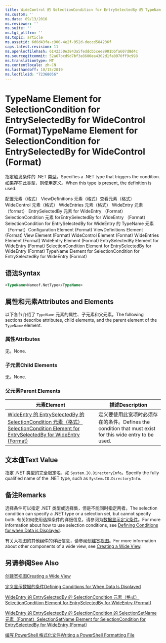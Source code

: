```yaml
---
title: WideControl 的 SelectionCondition for EntrySelectedBy 的 TypeName 元素（格式） |Microsoft Docs
ms.custom: ''
ms.date: 09/13/2016
ms.reviewer: ''
ms.suite: ''
ms.tgt_pltfrm: ''
ms.topic: article
ms.assetid: 6d6d43fa-c900-4e2f-952d-deccd584236f
caps.latest.revision: 11
ms.openlocfilehash: 6142350e3843a5feddcb5cee8901bbfa607d8d4c
ms.sourcegitcommit: 52a67bcd9d7bf3e8600ea4302d1fa8970ff9c998
ms.translationtype: MT
ms.contentlocale: zh-CN
ms.lasthandoff: 10/15/2019
ms.locfileid: "72368056"
---
```

# <a name="typename-element-for-selectioncondition-for-entryselectedby-for-widecontrol-format"></a><span data-ttu-id="4ae1a-102">TypeName Element for SelectionCondition for EntrySelectedBy for WideControl (Format)</span><span class="sxs-lookup"><span data-stu-id="4ae1a-102">TypeName Element for SelectionCondition for EntrySelectedBy for WideControl (Format)</span></span>

<span data-ttu-id="4ae1a-103">指定触发条件的 .NET 类型。</span><span class="sxs-lookup"><span data-stu-id="4ae1a-103">Specifies a .NET type that triggers the condition.</span></span> <span data-ttu-id="4ae1a-104">如果存在此类型，则使用定义。</span><span class="sxs-lookup"><span data-stu-id="4ae1a-104">When this type is present, the definition is used.</span></span>

<span data-ttu-id="4ae1a-105">配置元素（格式） ViewDefinitions 元素（格式）查看元素（格式） WideControl 元素（格式） WideEntries 元素（格式） WideEntry 元素（format） EntrySelectedBy 元素 for WideEntry （Format） SelectionCondition 元素 forEntrySelectedBy for WideEntry （Format） SelectionCondition for EntrySelectedBy for WideEntry 的 TypeName 元素（Format）</span><span class="sxs-lookup"><span data-stu-id="4ae1a-105">Configuration Element (Format) ViewDefinitions Element (Format) View Element (Format) WideControl Element (Format) WideEntries Element (Format) WideEntry Element (Format) EntrySelectedBy Element for WideEntry (Format) SelectionCondition Element for EntrySelectedBy for WideEntry (Format) TypeName Element for SelectionCondition for EntrySelectedBy for WideEntry (Format)</span></span>

## <a name="syntax"></a><span data-ttu-id="4ae1a-106">语法</span><span class="sxs-lookup"><span data-stu-id="4ae1a-106">Syntax</span></span>

```xml
<TypeName>Nameof.NetType</TypeName>
```

## <a name="attributes-and-elements"></a><span data-ttu-id="4ae1a-107">属性和元素</span><span class="sxs-lookup"><span data-stu-id="4ae1a-107">Attributes and Elements</span></span>

<span data-ttu-id="4ae1a-108">以下各节介绍了 `TypeName` 元素的属性、子元素和父元素。</span><span class="sxs-lookup"><span data-stu-id="4ae1a-108">The following sections describe attributes, child elements, and the parent element of the `TypeName` element.</span></span>

### <a name="attributes"></a><span data-ttu-id="4ae1a-109">属性</span><span class="sxs-lookup"><span data-stu-id="4ae1a-109">Attributes</span></span>

<span data-ttu-id="4ae1a-110">无。</span><span class="sxs-lookup"><span data-stu-id="4ae1a-110">None.</span></span>

### <a name="child-elements"></a><span data-ttu-id="4ae1a-111">子元素</span><span class="sxs-lookup"><span data-stu-id="4ae1a-111">Child Elements</span></span>

<span data-ttu-id="4ae1a-112">无。</span><span class="sxs-lookup"><span data-stu-id="4ae1a-112">None.</span></span>

### <a name="parent-elements"></a><span data-ttu-id="4ae1a-113">父元素</span><span class="sxs-lookup"><span data-stu-id="4ae1a-113">Parent Elements</span></span>

|<span data-ttu-id="4ae1a-114">元素</span><span class="sxs-lookup"><span data-stu-id="4ae1a-114">Element</span></span>|<span data-ttu-id="4ae1a-115">描述</span><span class="sxs-lookup"><span data-stu-id="4ae1a-115">Description</span></span>|
|-------------|-----------------|
|[<span data-ttu-id="4ae1a-116">WideEntry 的 EntrySelectedBy 的 SelectionCondition 元素（格式）</span><span class="sxs-lookup"><span data-stu-id="4ae1a-116">SelectionCondition Element for EntrySelectedBy for WideEntry (Format)</span></span>](./selectioncondition-element-for-entryselectedby-for-widecontrol-format.md)|<span data-ttu-id="4ae1a-117">定义要使用此宽项时必须存在的条件。</span><span class="sxs-lookup"><span data-stu-id="4ae1a-117">Defines the condition that must exist for this wide entry to be used.</span></span>|

## <a name="text-value"></a><span data-ttu-id="4ae1a-118">文本值</span><span class="sxs-lookup"><span data-stu-id="4ae1a-118">Text Value</span></span>

<span data-ttu-id="4ae1a-119">指定 .NET 类型的完全限定名，如 `System.IO.DirectoryInfo`。</span><span class="sxs-lookup"><span data-stu-id="4ae1a-119">Specify the fully qualified name of the .NET type, such as `System.IO.DirectoryInfo`.</span></span>

## <a name="remarks"></a><span data-ttu-id="4ae1a-120">备注</span><span class="sxs-lookup"><span data-stu-id="4ae1a-120">Remarks</span></span>

<span data-ttu-id="4ae1a-121">选择条件可以指定 .NET 类型或选择集，但是不能同时指定两者。</span><span class="sxs-lookup"><span data-stu-id="4ae1a-121">The selection condition can specify a .NET type or a selection set, but cannot specify both.</span></span> <span data-ttu-id="4ae1a-122">有关如何使用选择条件的详细信息，请参阅为[数据显示定义条件](./defining-conditions-for-displaying-data.md)。</span><span class="sxs-lookup"><span data-stu-id="4ae1a-122">For more information about how to use selection conditions, see [Defining Conditions for when Data is Displayed](./defining-conditions-for-displaying-data.md).</span></span>

<span data-ttu-id="4ae1a-123">有关大视图的其他组件的详细信息，请参阅[创建宽视图](./creating-a-wide-view.md)。</span><span class="sxs-lookup"><span data-stu-id="4ae1a-123">For more information about other components of a wide view, see [Creating a Wide View](./creating-a-wide-view.md).</span></span>

## <a name="see-also"></a><span data-ttu-id="4ae1a-124">另请参阅</span><span class="sxs-lookup"><span data-stu-id="4ae1a-124">See Also</span></span>

[<span data-ttu-id="4ae1a-125">创建宽视图</span><span class="sxs-lookup"><span data-stu-id="4ae1a-125">Creating a Wide View</span></span>](./creating-a-wide-view.md)

[<span data-ttu-id="4ae1a-126">定义显示数据的条件</span><span class="sxs-lookup"><span data-stu-id="4ae1a-126">Defining Conditions for When Data Is Displayed</span></span>](./defining-conditions-for-displaying-data.md)

[<span data-ttu-id="4ae1a-127">WideEntry 的 EntrySelectedBy 的 SelectionCondition 元素（格式）</span><span class="sxs-lookup"><span data-stu-id="4ae1a-127">SelectionCondition Element for EntrySelectedBy for WideEntry (Format)</span></span>](./selectioncondition-element-for-entryselectedby-for-widecontrol-format.md)

[<span data-ttu-id="4ae1a-128">WideEntry 的 EntrySelectedBy 的 SelectionCondition 的 SelectionSetName 元素（Format）</span><span class="sxs-lookup"><span data-stu-id="4ae1a-128">SelectionSetName Element for SelectionCondition for EntrySelectedBy for WideEntry (Format)</span></span>](./selectionsetname-element-for-selectioncondition-for-entryselectedby-for-wideentry-format.md)

[<span data-ttu-id="4ae1a-129">编写 PowerShell 格式化文件</span><span class="sxs-lookup"><span data-stu-id="4ae1a-129">Writing a PowerShell Formatting File</span></span>](./writing-a-powershell-formatting-file.md)
